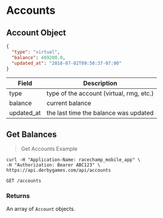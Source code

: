 # Accounts

## Account Object

```json
{
  "type": "virtual",
  "balance": 489200.0,
  "updated_at": "2018-07-02T09:50:37-07:00"
}
```

Field | Description
------| -----------
type | type of the account (virtual, rmg, etc.)
balance | current balance
updated_at | the last time the balance was updated

## Get Balances

> Get Accounts Example

```curl
curl -H "Application-Name: racechamp_mobile_app" \
-H "Authorization: Bearer ABC123" \
https://api.derbygames.com/api/accounts
```

`GET /accounts`

### Returns

An array of `Account` objects.
